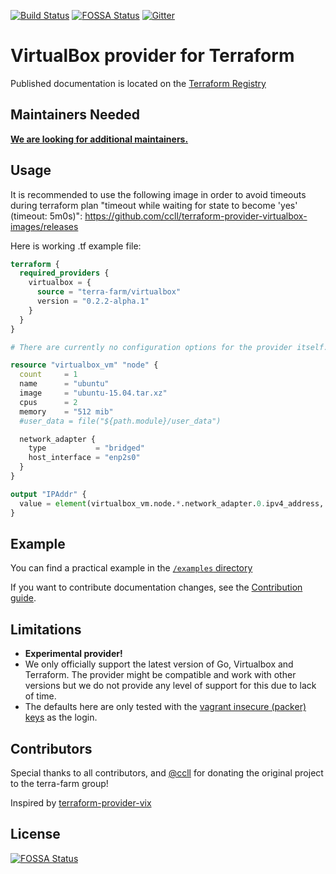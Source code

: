 [![Build Status](https://github.com/terra-farm/terraform-provider-virtualbox/workflows/CI/badge.svg)](https://github.com/terra-farm/terraform-provider-virtualbox/actions?query=branch%3Amaster)
[![FOSSA Status](https://app.fossa.io/api/projects/git%2Bgithub.com%2Fterra-farm%2Fterraform-provider-virtualbox.svg?type=shield)](https://app.fossa.io/projects/git%2Bgithub.com%2Fterra-farm%2Fterraform-provider-virtualbox?ref=badge_shield)
[![Gitter](https://badges.gitter.im/terra-farm/terraform-provider-virtualbox.svg)](https://gitter.im/terra-farm/terraform-provider-virtualbox?utm_source=badge&utm_medium=badge&utm_campaign=pr-badge)

# VirtualBox provider for Terraform

Published documentation is located on the [Terraform Registry](https://registry.terraform.io/providers/terra-farm/virtualbox/latest/docs)

## Maintainers Needed

[__We are looking for additional maintainers.__](https://github.com/terra-farm/terraform-provider-virtualbox/discussions/117)

## Usage

It is recommended to use the following image in order to avoid timeouts during terraform plan "timeout while waiting for state to become 'yes' (timeout: 5m0s)":
https://github.com/ccll/terraform-provider-virtualbox-images/releases

Here is working .tf example file:

```tf
terraform {
  required_providers {
    virtualbox = {
      source = "terra-farm/virtualbox"
      version = "0.2.2-alpha.1"
    }
  }
}

# There are currently no configuration options for the provider itself.

resource "virtualbox_vm" "node" {
  count     = 1
  name      = "ubuntu"
  image     = "ubuntu-15.04.tar.xz"
  cpus      = 2
  memory    = "512 mib"
  #user_data = file("${path.module}/user_data")

  network_adapter {
    type           = "bridged"
    host_interface = "enp2s0"
  }
}

output "IPAddr" {
  value = element(virtualbox_vm.node.*.network_adapter.0.ipv4_address, 1)
}
```

## Example

You can find a practical example in the [`/examples` directory](/examples)

If you want to contribute documentation changes, see the [Contribution guide](CONTRIBUTING.md).

## Limitations

- __Experimental provider!__
- We only officially support the latest version of Go, Virtualbox and Terraform. The provider might be compatible and work with other versions
  but we do not provide any level of support for this due to lack of time.
- The defaults here are only tested with the [vagrant insecure (packer) keys](https://github.com/hashicorp/vagrant/tree/master/keys) as the login.

## Contributors

Special thanks to all contributors, and [@ccll](https://github.com/ccll) for donating the original project to the terra-farm group!

Inspired by [terraform-provider-vix](https://github.com/hooklift/terraform-provider-vix)

## License
[![FOSSA Status](https://app.fossa.io/api/projects/git%2Bgithub.com%2Fterra-farm%2Fterraform-provider-virtualbox.svg?type=large)](https://app.fossa.io/projects/git%2Bgithub.com%2Fterra-farm%2Fterraform-provider-virtualbox?ref=badge_large)
